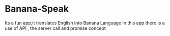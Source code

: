 # Banana-Speak
Its a fun app,it translates English into Banana Language
In this app there is a use of API , the server call and promise concept
